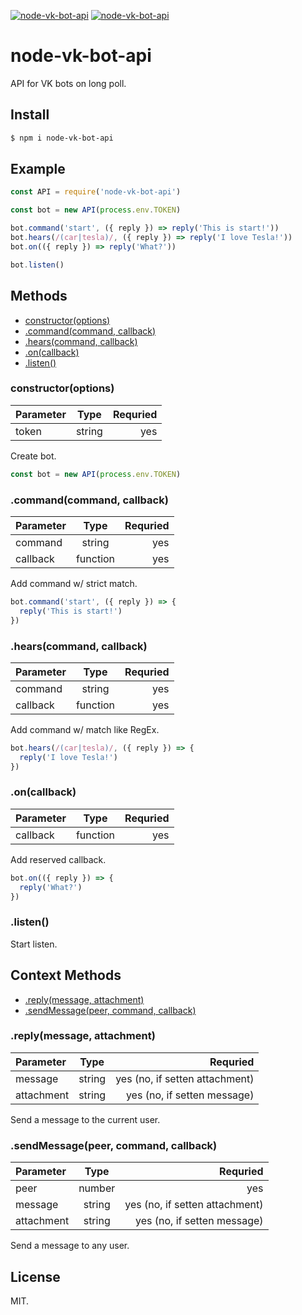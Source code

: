 [![node-vk-bot-api](https://img.shields.io/npm/v/node-vk-bot-api.svg?style=flat-square)](https://www.npmjs.com/package/node-vk-bot-api/)
[![node-vk-bot-api](https://img.shields.io/badge/code%20style-standard-brightgreen.svg?style=flat-square)](http://standardjs.com/)

# node-vk-bot-api

API for VK bots on long poll.

## Install

```sh
$ npm i node-vk-bot-api
```

## Example

```javascript
const API = require('node-vk-bot-api')

const bot = new API(process.env.TOKEN)

bot.command('start', ({ reply }) => reply('This is start!'))
bot.hears(/(car|tesla)/, ({ reply }) => reply('I love Tesla!'))
bot.on(({ reply }) => reply('What?'))

bot.listen()
```

## Methods

* [constructor(options)](#constructoroptions)
* [.command(command, callback)](#commandcommand-callback)
* [.hears(command, callback)](#hearscommand-callback)
* [.on(callback)](#oncallback)
* [.listen()](#listen)

### constructor(options)

| Parameter  | Type      | Requried  |
|:-----------|:---------:| ---------:|
| token      | string    | yes       |

Create bot.

```javascript
const bot = new API(process.env.TOKEN)
```

### .command(command, callback)

| Parameter  | Type      | Requried  |
|:-----------|:---------:| ---------:|
| command    | string    | yes       |
| callback   | function  | yes       |

Add command w/ strict match.

```javascript
bot.command('start', ({ reply }) => {
  reply('This is start!')
})
```

### .hears(command, callback)

| Parameter  | Type      | Requried  |
|:-----------|:---------:| ---------:|
| command    | string    | yes       |
| callback   | function  | yes       |

Add command w/ match like RegEx.

```javascript
bot.hears(/(car|tesla)/, ({ reply }) => {
  reply('I love Tesla!')
})
```

### .on(callback)

| Parameter  | Type      | Requried  |
|:-----------|:---------:| ---------:|
| callback   | function  | yes       |

Add reserved callback.

```javascript
bot.on(({ reply }) => {
  reply('What?')
})
```

### .listen()

Start listen.

## Context Methods

* [.reply(message, attachment)](#replymessage-attachment)
* [.sendMessage(peer, command, callback)](#sendmessagepeerid-command-callback)

### .reply(message, attachment)

| Parameter  | Type      | Requried                         |
|:-----------|:---------:| --------------------------------:|
| message    | string    | yes (no, if setten attachment)   |
| attachment | string    | yes (no, if setten message)      |

Send a message to the current user.

### .sendMessage(peer, command, callback)

| Parameter  | Type      | Requried                         |
|:-----------|:---------:| --------------------------------:|
| peer     | number    | yes                              |
| message    | string    | yes (no, if setten attachment)   |
| attachment | string    | yes (no, if setten message)      |

Send a message to any user.

## License

MIT.
